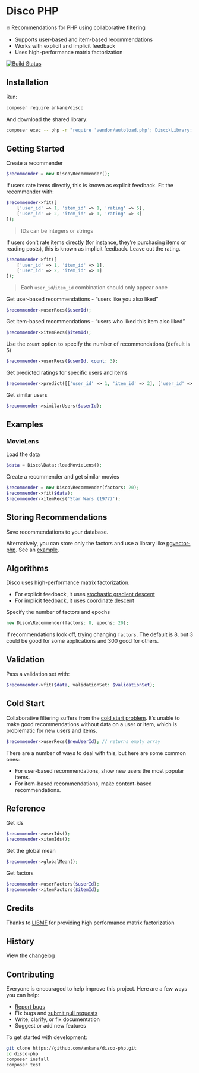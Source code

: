 # Disco PHP

:fire: Recommendations for PHP using collaborative filtering

- Supports user-based and item-based recommendations
- Works with explicit and implicit feedback
- Uses high-performance matrix factorization

[![Build Status](https://github.com/ankane/disco-php/actions/workflows/build.yml/badge.svg)](https://github.com/ankane/disco-php/actions)

## Installation

Run:

```sh
composer require ankane/disco
```

And download the shared library:

```sh
composer exec -- php -r "require 'vendor/autoload.php'; Disco\Library::check(true);"
```

## Getting Started

Create a recommender

```php
$recommender = new Disco\Recommender();
```

If users rate items directly, this is known as explicit feedback. Fit the recommender with:

```php
$recommender->fit([
    ['user_id' => 1, 'item_id' => 1, 'rating' => 5],
    ['user_id' => 2, 'item_id' => 1, 'rating' => 3]
]);
```

> IDs can be integers or strings

If users don’t rate items directly (for instance, they’re purchasing items or reading posts), this is known as implicit feedback. Leave out the rating.

```php
$recommender->fit([
    ['user_id' => 1, 'item_id' => 1],
    ['user_id' => 2, 'item_id' => 1]
]);
```

> Each `user_id`/`item_id` combination should only appear once

Get user-based recommendations - “users like you also liked”

```php
$recommender->userRecs($userId);
```

Get item-based recommendations - “users who liked this item also liked”

```php
$recommender->itemRecs($itemId);
```

Use the `count` option to specify the number of recommendations (default is 5)

```php
$recommender->userRecs($userId, count: 3);
```

Get predicted ratings for specific users and items

```php
$recommender->predict([['user_id' => 1, 'item_id' => 2], ['user_id' => 2, 'item_id' => 4]]);
```

Get similar users

```php
$recommender->similarUsers($userId);
```

## Examples

### MovieLens

Load the data

```php
$data = Disco\Data::loadMovieLens();
```

Create a recommender and get similar movies

```php
$recommender = new Disco\Recommender(factors: 20);
$recommender->fit($data);
$recommender->itemRecs('Star Wars (1977)');
```

## Storing Recommendations

Save recommendations to your database.

Alternatively, you can store only the factors and use a library like [pgvector-php](https://github.com/pgvector/pgvector-php). See an [example](https://github.com/pgvector/pgvector-php/blob/master/examples/disco/example.php).

## Algorithms

Disco uses high-performance matrix factorization.

- For explicit feedback, it uses [stochastic gradient descent](https://www.csie.ntu.edu.tw/~cjlin/papers/libmf/libmf_journal.pdf)
- For implicit feedback, it uses [coordinate descent](https://www.csie.ntu.edu.tw/~cjlin/papers/one-class-mf/biased-mf-sdm-with-supp.pdf)

Specify the number of factors and epochs

```php
new Disco\Recommender(factors: 8, epochs: 20);
```

If recommendations look off, trying changing `factors`. The default is 8, but 3 could be good for some applications and 300 good for others.

## Validation

Pass a validation set with:

```php
$recommender->fit($data, validationSet: $validationSet);
```

## Cold Start

Collaborative filtering suffers from the [cold start problem](https://en.wikipedia.org/wiki/Cold_start_(recommender_systems)). It’s unable to make good recommendations without data on a user or item, which is problematic for new users and items.

```php
$recommender->userRecs($newUserId); // returns empty array
```

There are a number of ways to deal with this, but here are some common ones:

- For user-based recommendations, show new users the most popular items.
- For item-based recommendations, make content-based recommendations.

## Reference

Get ids

```php
$recommender->userIds();
$recommender->itemIds();
```

Get the global mean

```php
$recommender->globalMean();
```

Get factors

```php
$recommender->userFactors($userId);
$recommender->itemFactors($itemId);
```

## Credits

Thanks to [LIBMF](https://github.com/cjlin1/libmf) for providing high performance matrix factorization

## History

View the [changelog](https://github.com/ankane/disco-php/blob/master/CHANGELOG.md)

## Contributing

Everyone is encouraged to help improve this project. Here are a few ways you can help:

- [Report bugs](https://github.com/ankane/disco-php/issues)
- Fix bugs and [submit pull requests](https://github.com/ankane/disco-php/pulls)
- Write, clarify, or fix documentation
- Suggest or add new features

To get started with development:

```sh
git clone https://github.com/ankane/disco-php.git
cd disco-php
composer install
composer test
```
